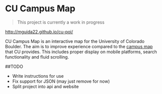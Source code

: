 # CU Campus Map

> This project is currently a work in progress

http://mguida22.github.io/cu-poi/

CU Campus Map is an interactive map for the University of Colorado Boulder. The aim is to improve experience compared to the [campus map](http://www.colorado.edu/campusmap/) that CU provides. This includes proper display on mobile platforms, search functionality and fluid scrolling.

##TODO
- Write instructions for use
- Fix support for JSON (may just remove for now)
- Split project into api and website
